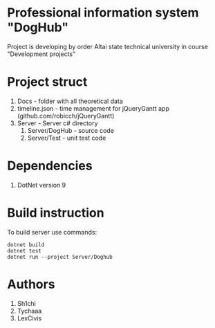 # Professional information system "DogHub"
Project is developing by order Altai state technical university in course "Development projects"

# Project struct
1. Docs - folder with all theoretical data
2. timeline.json - time management for jQueryGantt app (github.com/robicch/jQueryGantt)
3. Server - Server c# directory
   1. Server/DogHub - source code
   2. Server/Test - unit test code

# Dependencies
1. DotNet version 9

# Build instruction
To build server use commands: 
```
dotnet build
dotnet test
dotnet run --project Server/Doghub
```

# Authors
1. Sh1chi
2. Tychaaa
3. LexCivis